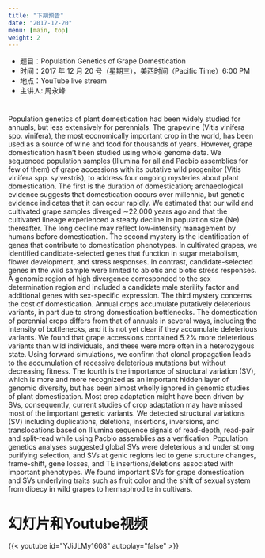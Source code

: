 ```yaml
---
title: "下期预告"
date: "2017-12-20"
menu: [main, top]
weight: 2
---
```


- 题目：Population Genetics of Grape Domestication
- 时间：2017 年 12 月 20 号（星期三），美西时间（Pacific Time）6:00 PM
- 地点：YouTube live stream 
- 主讲人: 周永峰

#
Population genetics of plant domestication had been widely studied for annuals, but less extensively for
perennials. The grapevine (Vitis vinifera spp. vinifera), the most economically important crop in the world,
has been used as a source of wine and food for thousands of years. However, grape domestication hasn’t
been studied using whole genome data. We sequenced population samples (Illumina for all and Pacbio
assemblies for few of them) of grape accessions with its putative wild progenitor (Vitis vinifera spp.
sylvestris), to address four ongoing mysteries about plant domestication. The first is the duration of
domestication; archaeological evidence suggests that domestication occurs over millennia, but genetic
evidence indicates that it can occur rapidly. We estimated that our wild and cultivated grape samples
diverged ∼22,000 years ago and that the cultivated lineage experienced a steady decline in population size
(Ne) thereafter. The long decline may reflect low-intensity management by humans before domestication.
The second mystery is the identification of genes that contribute to domestication phenotypes. In cultivated
grapes, we identified candidate-selected genes that function in sugar metabolism, flower development, and
stress responses. In contrast, candidate-selected genes in the wild sample were limited to abiotic and biotic
stress responses. A genomic region of high divergence corresponded to the sex determination region and
included a candidate male sterility factor and additional genes with sex-specific expression. The third
mystery concerns the cost of domestication. Annual crops accumulate putatively deleterious variants, in
part due to strong domestication bottlenecks. The domestication of perennial crops differs from that of
annuals in several ways, including the intensity of bottlenecks, and it is not yet clear if they accumulate
deleterious variants. We found that grape accessions contained 5.2% more deleterious variants than wild
individuals, and these were more often in a heterozygous state. Using forward simulations, we confirm that
clonal propagation leads to the accumulation of recessive deleterious mutations but without decreasing
fitness. The fourth is the importance of structural variation (SV), which is more and more recognized as an
important hidden layer of genomic diversity, but has been almost wholly ignored in genomic studies of plant
domestication. Most crop adaptation might have been driven by SVs, consequently, current studies of crop
adaptation may have missed most of the important genetic variants. We detected structural variations (SV)
including duplications, deletions, insertions, inversions, and translocations based on Illumina sequence
signals of read-depth, read-pair and split-read while using Pacbio assemblies as a verification. Population
genetics analyses suggested global SVs were deleterious and under strong purifying selection, and SVs at
genic regions led to gene structure changes, frame-shift, gene losses, and TE insertions/deletions
associated with important phenotypes. We found important SVs for grape domestication and SVs
underlying traits such as fruit color and the shift of sexual system from dioecy in wild grapes to
hermaphrodite in cultivars.

# 幻灯片和Youtube视频

{{< youtube id="YJiJLMy1608" autoplay="false" >}}

